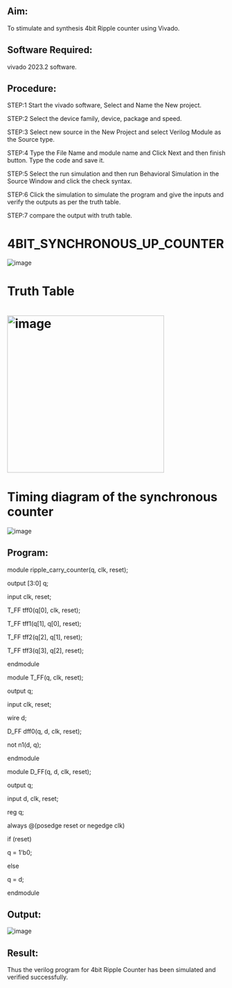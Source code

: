 ## Aim:
To stimulate and synthesis 4bit Ripple counter using Vivado.

## Software Required:
vivado 2023.2 software.

## Procedure:
STEP:1 Start the vivado software, Select and Name the New project.

STEP:2 Select the device family, device, package and speed.

STEP:3 Select new source in the New Project and select Verilog Module as the Source type.

STEP:4 Type the File Name and module name and Click Next and then finish button. Type the code and save it.

STEP:5 Select the run simulation and then run Behavioral Simulation in the Source Window and click the check syntax.

STEP:6 Click the simulation to simulate the program and give the inputs and verify the outputs as per the truth table.

STEP:7 compare the output with truth table.
# 4BIT_SYNCHRONOUS_UP_COUNTER
![image](https://github.com/RESMIRNAIR/4BIT_SYNCHRONOUS_UP_COUNTER/assets/154305926/4d676d34-2f12-420a-9c55-befa279f5ec0)
# Truth Table
# <img width="362" alt="image" src="https://github.com/RESMIRNAIR/4BIT_SYNCHRONOUS_UP_COUNTER/assets/154305926/2be84c5a-099f-4418-8d0b-ace34f734342">
# Timing diagram of the synchronous counter
![image](https://github.com/RESMIRNAIR/4BIT_SYNCHRONOUS_UP_COUNTER/assets/154305926/62c47758-b0a4-4fe0-842f-5c4245a88ff2)
## Program:
module ripple_carry_counter(q, clk, reset);

output [3:0] q;

input clk, reset;

T_FF tff0(q[0], clk, reset);

T_FF tff1(q[1], q[0], reset);

T_FF tff2(q[2], q[1], reset);

T_FF tff3(q[3], q[2], reset);

endmodule

module T_FF(q, clk, reset);

output q;

input clk, reset;

wire d;

D_FF dff0(q, d, clk, reset);

not n1(d, q);

endmodule

module D_FF(q, d, clk, reset);

output q;

input d, clk, reset;

reg q;

always @(posedge reset or negedge clk)

if (reset)

q = 1'b0;

else

q = d;

endmodule

## Output:
![image](https://github.com/vandana9676/4BIT_SYNCHRONOUS_UP_COUNTER/assets/165563035/11cfe976-0966-4930-b4b9-e5d506a2b871)
## Result:
Thus the verilog program for 4bit Ripple Counter has been simulated and verified successfully.
